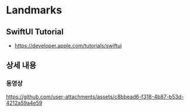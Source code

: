 # Landmarks

## SwiftUI Tutorial
- https://developer.apple.com/tutorials/swiftui

## 상세 내용

### 동영상
https://github.com/user-attachments/assets/c8bbead6-f318-4b87-b53d-4212a59a4e59

